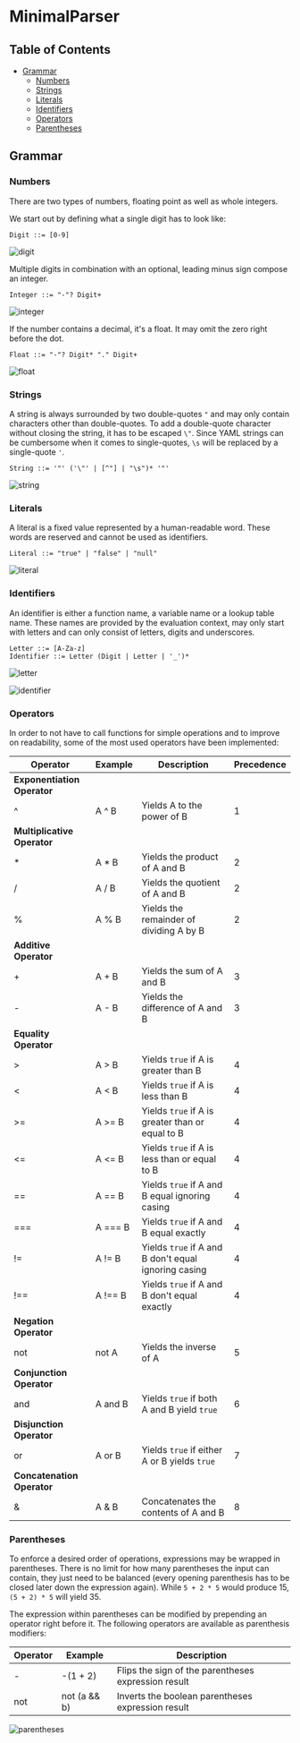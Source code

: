 # MinimalParser

## Table of Contents
- [Grammar](#grammar)
  - [Numbers](#numbers)
  - [Strings](#strings)
  - [Literals](#literals)
  - [Identifiers](#identifiers)
  - [Operators](#operators)
  - [Parentheses](#parentheses)

## Grammar

### Numbers

There are two types of numbers, floating point as well as whole integers.

We start out by defining what a single digit has to look like:

```ebnf
Digit ::= [0-9]
```

![digit](readme_images/railroad_digit.png)

Multiple digits in combination with an optional, leading minus sign compose an integer.

```ebnf
Integer ::= "-"? Digit+
```
![integer](readme_images/railroad_integer.png)

If the number contains a decimal, it's a float. It may omit the zero right before the dot.

```ebnf
Float ::= "-"? Digit* "." Digit+
```
![float](readme_images/railroad_float.png)

### Strings

A string is always surrounded by two double-quotes `"` and may only contain characters other than
double-quotes. To add a double-quote character without closing the string, it has to be escaped `\"`.
Since YAML strings can be cumbersome when it comes to single-quotes, `\s` will be replaced by a single-quote `'`.

```ebnf
String ::= '"' ('\"' | [^"] | "\s")* '"'
```

![string](readme_images/railroad_string.png)


### Literals

A literal is a fixed value represented by a human-readable word. These words are reserved and cannot be used as identifiers.

```ebnf
Literal ::= "true" | "false" | "null"
```

![literal](readme_images/railroad_literal.png)

### Identifiers

An identifier is either a function name, a variable name or a lookup table name. These names are provided by the
evaluation context, may only start with letters and can only consist of letters, digits and underscores.

```ebnf
Letter ::= [A-Za-z]
Identifier ::= Letter (Digit | Letter | '_')*
```
![letter](readme_images/railroad_letter.png)

![identifier](readme_images/railroad_identifier.png)

### Operators

In order to not have to call functions for simple operations and to improve on readability,
some of the most used operators have been implemented:

| Operator                    | Example | Description                                          | Precedence |
|-----------------------------|---------|------------------------------------------------------|------------|
| **Exponentiation Operator** |
| ^                           | A ^ B   | Yields A to the power of B                           | 1          |
| **Multiplicative Operator** |
| *                           | A * B   | Yields the product of A and B                        | 2          |
| /                           | A / B   | Yields the quotient of A and B                       | 2          |
| %                           | A % B   | Yields the remainder of dividing A by B              | 2          |
| **Additive Operator**       |
| +                           | A + B   | Yields the sum of A and B                            | 3          |
| -                           | A - B   | Yields the difference of A and B                     | 3          |
| **Equality Operator**       |
| \>                          | A \> B  | Yields `true` if A is greater than B                 | 4          |
| <                           | A < B   | Yields `true` if A is less than B                    | 4          |
| \>=                         | A \>= B | Yields `true` if A is greater than or equal to B     | 4          |
| <=                          | A <= B  | Yields `true` if A is less than or equal to B        | 4          |
| ==                          | A == B  | Yields `true` if A and B equal ignoring casing       | 4          |
| ===                         | A === B | Yields `true` if A and B equal exactly               | 4          |
| !=                          | A != B  | Yields `true` if A and B don't equal ignoring casing | 4          |
| !==                         | A !== B | Yields `true` if A and B don't equal exactly         | 4          |
| **Negation Operator**       |
| not                         | not A   | Yields the inverse of A                              | 5          |
| **Conjunction Operator**    |
| and                         | A and B | Yields `true` if both A and B yield `true`           | 6          |
| **Disjunction Operator**    |
| or                          | A or B  | Yields `true` if either A or B yields `true`         | 7          |
| **Concatenation Operator**  |
| &                           | A & B   | Concatenates the contents of A and B                 | 8          |

### Parentheses

To enforce a desired order of operations, expressions may be wrapped in parentheses. There is no limit for how many
parentheses the input can contain, they just need to be balanced (every opening parenthesis has to be closed later
down the expression again). While `5 + 2 * 5` would produce 15, `(5 + 2) * 5` will yield 35.

The expression within parentheses can be modified by prepending an operator right before it. The following operators
are available as parenthesis modifiers:

| Operator | Example      | Description                                         |
|----------|--------------|-----------------------------------------------------|
| -        | -(1 + 2)     | Flips the sign of the parentheses expression result |
| not      | not (a && b) | Inverts the boolean parentheses expression result   |

![parentheses](readme_images/railroad_parentheses.png)

